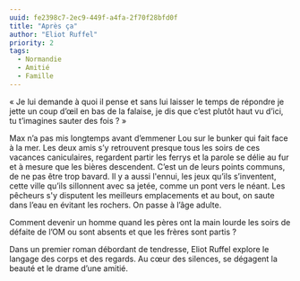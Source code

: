 ```yaml
---
uuid: fe2398c7-2ec9-449f-a4fa-2f70f28bfd0f
title: "Après ça"
author: "Eliot Ruffel"
priority: 2
tags:
  - Normandie
  - Amitié
  - Famille
---
```


« Je lui demande à quoi il pense et sans lui laisser le temps de répondre je jette un coup d’œil en bas de la falaise, je dis que c’est plutôt haut vu d’ici, tu t’imagines sauter des fois ? »

Max n’a pas mis longtemps avant d’emmener Lou sur le bunker qui fait face à la mer. Les deux amis s’y retrouvent presque tous les soirs de ces vacances caniculaires, regardent partir les ferrys et la parole se délie au fur et à mesure que les bières descendent. C’est un de leurs points communs, de ne pas être trop bavard. Il y a aussi l'ennui, les jeux qu’ils s’inventent, cette ville qu’ils sillonnent avec sa jetée, comme un pont vers le néant. Les pêcheurs s'y disputent les meilleurs emplacements et au bout, on saute dans l’eau en évitant les rochers. On passe à l’âge adulte.

Comment devenir un homme quand les pères ont la main lourde les soirs de défaite de l’OM ou sont absents et que les frères sont partis ?

Dans un premier roman débordant de tendresse, Eliot Ruffel explore le langage des corps et des regards. Au cœur des silences, se dégagent la beauté et le drame d’une amitié.
